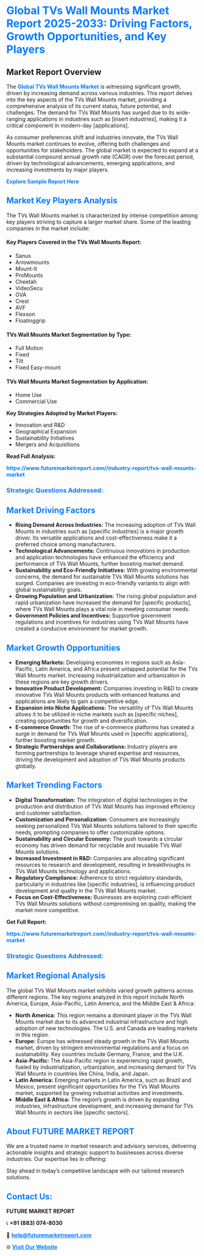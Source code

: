 <h1 style="color: #007BFF;">Global TVs Wall Mounts Market Report 2025-2033: Driving Factors, Growth Opportunities, and Key Players</h1>

<section id="overview">
<h2>Market Report Overview</h2>
<p>The <a href="https://www.futuremarketreport.com//industry-report/tvs-wall-mounts-market" style="color: #007BFF; text-decoration: none;"><strong>Global TVs Wall Mounts Market</strong></a> is witnessing significant growth, driven by increasing demand across various industries. This report delves into the key aspects of the TVs Wall Mounts market, providing a comprehensive analysis of its current status, future potential, and challenges. The demand for TVs Wall Mounts has surged due to its wide-ranging applications in industries such as [insert industries], making it a critical component in modern-day [applications].</p>
<p>As consumer preferences shift and industries innovate, the TVs Wall Mounts market continues to evolve, offering both challenges and opportunities for stakeholders. The global market is expected to expand at a substantial compound annual growth rate (CAGR) over the forecast period, driven by technological advancements, emerging applications, and increasing investments by major players.</p>
</section>

<section id="overview">
<p><a href="https://www.futuremarketreport.com//request-sample/reportId=49931" style="color: #007BFF; text-decoration: none;"><strong>Explore Sample Report Here</strong></a></p>
</section>

<section id="key-players">
<h2 style="color: #007BFF;">Market Key Players Analysis</h2>
<p>The TVs Wall Mounts market is characterized by intense competition among key players striving to capture a larger market share. Some of the leading companies in the market include:</p>
<h4>Key Players Covered in the TVs Wall Mounts Report:</h4>
<ul><li>Sanus</li><li>Arrowmounts</li><li>Mount-It</li><li>ProMounts</li><li>Cheetah</li><li>VideoSecu</li><li>GVA</li><li>Crest</li><li>AVF</li><li>Flexson</li><li>Floatinggrip</li></ul>
<h4>TVs Wall Mounts Market Segmentation by Type:</h4>
<ul><li>Full Motion</li><li>Fixed</li><li>Tilt</li><li>Fixed Easy-mount</li></ul>

<h4>TVs Wall Mounts Market Segmentation by Application:</h4>
<ul><li>Home Use</li><li>Commercial Use</li></ul>
<p><strong>Key Strategies Adopted by Market Players:</strong></p>
<ul>
<li>Innovation and R&D</li>
<li>Geographical Expansion</li>
<li>Sustainability Initiatives</li>
<li>Mergers and Acquisitions</li>
</ul>
</section>

<section>
<p><strong>Read Full Analysis: </strong></p><a href="https://www.futuremarketreport.com//industry-report/tvs-wall-mounts-market" style="color: #007BFF; text-decoration: none;"><strong>https://www.futuremarketreport.com//industry-report/tvs-wall-mounts-market</strong></a>
<h3 style="color: #007BFF;">Strategic Questions Addressed:</h3>
</section>

<section id="driving-factors">
<h2 style="color: #007BFF;">Market Driving Factors</h2>
<ul>
<li><strong>Rising Demand Across Industries:</strong> The increasing adoption of TVs Wall Mounts in industries such as [specific industries] is a major growth driver. Its versatile applications and cost-effectiveness make it a preferred choice among manufacturers.</li>
<li><strong>Technological Advancements:</strong> Continuous innovations in production and application technologies have enhanced the efficiency and performance of TVs Wall Mounts, further boosting market demand.</li>
<li><strong>Sustainability and Eco-Friendly Initiatives:</strong> With growing environmental concerns, the demand for sustainable TVs Wall Mounts solutions has surged. Companies are investing in eco-friendly variants to align with global sustainability goals.</li>
<li><strong>Growing Population and Urbanization:</strong> The rising global population and rapid urbanization have increased the demand for [specific products], where TVs Wall Mounts plays a vital role in meeting consumer needs.</li>
<li><strong>Government Policies and Incentives:</strong> Supportive government regulations and incentives for industries using TVs Wall Mounts have created a conducive environment for market growth.</li>
</ul>
</section>

<section id="growth-opportunities">
<h2 style="color: #007BFF;">Market Growth Opportunities</h2>
<ul>
<li><strong>Emerging Markets:</strong> Developing economies in regions such as Asia-Pacific, Latin America, and Africa present untapped potential for the TVs Wall Mounts market. Increasing industrialization and urbanization in these regions are key growth drivers.</li>
<li><strong>Innovative Product Development:</strong> Companies investing in R&D to create innovative TVs Wall Mounts products with enhanced features and applications are likely to gain a competitive edge.</li>
<li><strong>Expansion into Niche Applications:</strong> The versatility of TVs Wall Mounts allows it to be utilized in niche markets such as [specific niches], creating opportunities for growth and diversification.</li>
<li><strong>E-commerce Growth:</strong> The rise of e-commerce platforms has created a surge in demand for TVs Wall Mounts used in [specific applications], further boosting market growth.</li>
<li><strong>Strategic Partnerships and Collaborations:</strong> Industry players are forming partnerships to leverage shared expertise and resources, driving the development and adoption of TVs Wall Mounts products globally.</li>
</ul>
</section>

<section id="trending-factors">
<h2 style="color: #007BFF;">Market Trending Factors</h2>
<ul>
<li><strong>Digital Transformation:</strong> The integration of digital technologies in the production and distribution of TVs Wall Mounts has improved efficiency and customer satisfaction.</li>
<li><strong>Customization and Personalization:</strong> Consumers are increasingly seeking personalized TVs Wall Mounts solutions tailored to their specific needs, prompting companies to offer customizable options.</li>
<li><strong>Sustainability and Circular Economy:</strong> The push towards a circular economy has driven demand for recyclable and reusable TVs Wall Mounts solutions.</li>
<li><strong>Increased Investment in R&D:</strong> Companies are allocating significant resources to research and development, resulting in breakthroughs in TVs Wall Mounts technology and applications.</li>
<li><strong>Regulatory Compliance:</strong> Adherence to strict regulatory standards, particularly in industries like [specific industries], is influencing product development and quality in the TVs Wall Mounts market.</li>
<li><strong>Focus on Cost-Effectiveness:</strong> Businesses are exploring cost-efficient TVs Wall Mounts solutions without compromising on quality, making the market more competitive.</li>
</ul>
</section>

<section>
<p><strong>Get Full Report: </strong></p><a href="https://www.futuremarketreport.com//industry-report/tvs-wall-mounts-market" style="color: #007BFF; text-decoration: none;"><strong>https://www.futuremarketreport.com//industry-report/tvs-wall-mounts-market</strong></a>
<h3 style="color: #007BFF;">Strategic Questions Addressed:</h3>
</section>


<section id="regional-analysis">
<h2 style="color: #007BFF;">Market Regional Analysis</h2>
<p>The global TVs Wall Mounts market exhibits varied growth patterns across different regions. The key regions analyzed in this report include North America, Europe, Asia-Pacific, Latin America, and the Middle East & Africa:</p>
<ul>
<li><strong>North America:</strong> This region remains a dominant player in the TVs Wall Mounts market due to its advanced industrial infrastructure and high adoption of new technologies. The U.S. and Canada are leading markets in this region.</li>
<li><strong>Europe:</strong> Europe has witnessed steady growth in the TVs Wall Mounts market, driven by stringent environmental regulations and a focus on sustainability. Key countries include Germany, France, and the U.K.</li>
<li><strong>Asia-Pacific:</strong> The Asia-Pacific region is experiencing rapid growth, fueled by industrialization, urbanization, and increasing demand for TVs Wall Mounts in countries like China, India, and Japan.</li>
<li><strong>Latin America:</strong> Emerging markets in Latin America, such as Brazil and Mexico, present significant opportunities for the TVs Wall Mounts market, supported by growing industrial activities and investments.</li>
<li><strong>Middle East & Africa:</strong> The region’s growth is driven by expanding industries, infrastructure development, and increasing demand for TVs Wall Mounts in sectors like [specific sectors].</li>
</ul>
</section>

<footer>
<h2 style="color: #007BFF;">About FUTURE MARKET REPORT</h2>
<p>We are a trusted name in market research and advisory services, delivering actionable insights and strategic support to businesses across diverse industries. Our expertise lies in offering:</p>

<p>Stay ahead in today’s competitive landscape with our tailored research solutions.</p>

<h2 style="color: #007BFF;">Contact Us:</h2>
<p><strong>FUTURE MARKET REPORT</strong></p>
<p>📞 <strong>+91 (883) 074-8030</strong></p>
<p>📧 <strong><a href="mailto:help@futuremarketreport.com" style="color: #007BFF;">help@futuremarketreport.com</a></strong></p>
<p>🌐 <strong><a href="https://www.futuremarketreport.com/" style="color: #007BFF;">Visit Our Website</a></strong></p>
</footer>